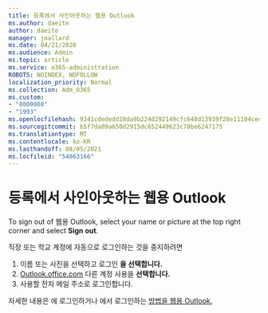 ```yaml
---
title: 등록에서 사인아웃하는 웹용 Outlook
ms.author: daeite
author: daeite
manager: joallard
ms.date: 04/21/2020
ms.audience: Admin
ms.topic: article
ms.service: o365-administration
ROBOTS: NOINDEX, NOFOLLOW
localization_priority: Normal
ms.collection: Adm_O365
ms.custom:
- "8000008"
- "1993"
ms.openlocfilehash: 9341cdededd28da9b224d292149cfc648d13939f28e11104cecdec14eef7c5da
ms.sourcegitcommit: b5f7da89a650d2915dc652449623c78be6247175
ms.translationtype: MT
ms.contentlocale: ko-KR
ms.lasthandoff: 08/05/2021
ms.locfileid: "54063166"
---
```

# <a name="how-to-sign-out-of-outlook-on-the-web"></a>등록에서 사인아웃하는 웹용 Outlook

To sign out of 웹용 Outlook, select your name or picture at the top right corner and select **Sign out**.

직장 또는 학교 계정에 자동으로 로그인하는 것을 중지하려면

1. 이름 또는 사진을 선택하고 로그인 **을 선택합니다.**
1. [Outlook.office.com](https://outlook.office.com/) 다른 계정 사용을 **선택합니다.**
1. 사용할 전자 메일 주소로 로그인합니다.

자세한 내용은 에 로그인하거나 에서 로그인하는 [방법을 웹용 Outlook.](https://support.office.com/article/763fab4d-0138-4814-b450-37fc286bcb79)